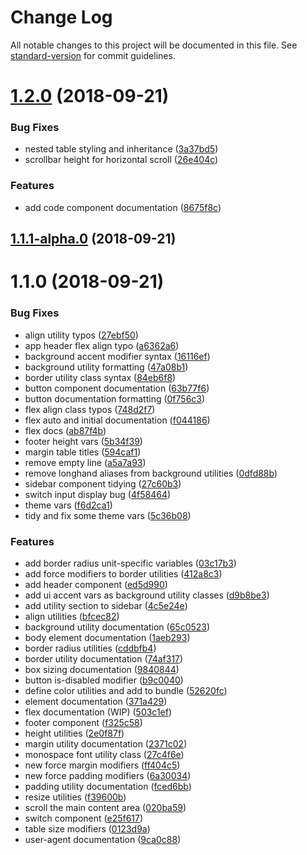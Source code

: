 # Change Log

All notable changes to this project will be documented in this file. See [standard-version](https://github.com/conventional-changelog/standard-version) for commit guidelines.

<a name="1.2.0"></a>
# [1.2.0](https://github.com/M-Willett/bemit-css/compare/v1.1.1-alpha.0...v1.2.0) (2018-09-21)


### Bug Fixes

* nested table styling and inheritance ([3a37bd5](https://github.com/M-Willett/bemit-css/commit/3a37bd5))
* scrollbar height for horizontal scroll ([26e404c](https://github.com/M-Willett/bemit-css/commit/26e404c))


### Features

* add code component documentation ([8675f8c](https://github.com/M-Willett/bemit-css/commit/8675f8c))



<a name="1.1.1-alpha.0"></a>
## [1.1.1-alpha.0](https://github.com/M-Willett/bemit-css/compare/v1.1.0...v1.1.1-alpha.0) (2018-09-21)



<a name="1.1.0"></a>
# 1.1.0 (2018-09-21)


### Bug Fixes

* align utility typos ([27ebf50](https://github.com/M-Willett/bemit-css/commit/27ebf50))
* app header flex align typo ([a6362a6](https://github.com/M-Willett/bemit-css/commit/a6362a6))
* background accent modifier syntax ([16116ef](https://github.com/M-Willett/bemit-css/commit/16116ef))
* background utility formatting ([47a08b1](https://github.com/M-Willett/bemit-css/commit/47a08b1))
* border utility class syntax ([84eb6f8](https://github.com/M-Willett/bemit-css/commit/84eb6f8))
* button component documentation ([63b77f6](https://github.com/M-Willett/bemit-css/commit/63b77f6))
* button documentation formatting ([0f756c3](https://github.com/M-Willett/bemit-css/commit/0f756c3))
* flex align class typos ([748d2f7](https://github.com/M-Willett/bemit-css/commit/748d2f7))
* flex auto and initial documentation ([f044186](https://github.com/M-Willett/bemit-css/commit/f044186))
* flex docs ([ab87f4b](https://github.com/M-Willett/bemit-css/commit/ab87f4b))
* footer height vars ([5b34f39](https://github.com/M-Willett/bemit-css/commit/5b34f39))
* margin table titles ([594caf1](https://github.com/M-Willett/bemit-css/commit/594caf1))
* remove empty line ([a5a7a93](https://github.com/M-Willett/bemit-css/commit/a5a7a93))
* remove longhand aliases from background utilities ([0dfd88b](https://github.com/M-Willett/bemit-css/commit/0dfd88b))
* sidebar component tidying ([27c60b3](https://github.com/M-Willett/bemit-css/commit/27c60b3))
* switch input display bug ([4f58464](https://github.com/M-Willett/bemit-css/commit/4f58464))
* theme vars ([f6d2ca1](https://github.com/M-Willett/bemit-css/commit/f6d2ca1))
* tidy and fix some theme vars ([5c36b08](https://github.com/M-Willett/bemit-css/commit/5c36b08))


### Features

* add border radius unit-specific variables ([03c17b3](https://github.com/M-Willett/bemit-css/commit/03c17b3))
* add force modifiers to border utilities ([412a8c3](https://github.com/M-Willett/bemit-css/commit/412a8c3))
* add header component ([ed5d990](https://github.com/M-Willett/bemit-css/commit/ed5d990))
* add ui accent vars as background utility classes ([d9b8be3](https://github.com/M-Willett/bemit-css/commit/d9b8be3))
* add utility section to sidebar ([4c5e24e](https://github.com/M-Willett/bemit-css/commit/4c5e24e))
* align utilities ([bfcec82](https://github.com/M-Willett/bemit-css/commit/bfcec82))
* background utility documentation ([65c0523](https://github.com/M-Willett/bemit-css/commit/65c0523))
* body element documentation ([1aeb293](https://github.com/M-Willett/bemit-css/commit/1aeb293))
* border radius utilities ([cddbfb4](https://github.com/M-Willett/bemit-css/commit/cddbfb4))
* border utility documentation ([74af317](https://github.com/M-Willett/bemit-css/commit/74af317))
* box sizing documentation ([9840844](https://github.com/M-Willett/bemit-css/commit/9840844))
* button is-disabled modifier ([b9c0040](https://github.com/M-Willett/bemit-css/commit/b9c0040))
* define color utilities and add to bundle ([52620fc](https://github.com/M-Willett/bemit-css/commit/52620fc))
* element documentation ([371a429](https://github.com/M-Willett/bemit-css/commit/371a429))
* flex documentation (WIP) ([503c1ef](https://github.com/M-Willett/bemit-css/commit/503c1ef))
* footer component ([f325c58](https://github.com/M-Willett/bemit-css/commit/f325c58))
* height utilities ([2e0f87f](https://github.com/M-Willett/bemit-css/commit/2e0f87f))
* margin utility documentation ([2371c02](https://github.com/M-Willett/bemit-css/commit/2371c02))
* monospace font utility class ([27c4f6e](https://github.com/M-Willett/bemit-css/commit/27c4f6e))
* new force margin modifiers ([ff404c5](https://github.com/M-Willett/bemit-css/commit/ff404c5))
* new force padding modifiers ([6a30034](https://github.com/M-Willett/bemit-css/commit/6a30034))
* padding utility documentation ([fced6bb](https://github.com/M-Willett/bemit-css/commit/fced6bb))
* resize utilities ([f39600b](https://github.com/M-Willett/bemit-css/commit/f39600b))
* scroll the main content area ([020ba59](https://github.com/M-Willett/bemit-css/commit/020ba59))
* switch component ([e25f617](https://github.com/M-Willett/bemit-css/commit/e25f617))
* table size modifiers ([0123d9a](https://github.com/M-Willett/bemit-css/commit/0123d9a))
* user-agent documentation ([9ca0c88](https://github.com/M-Willett/bemit-css/commit/9ca0c88))
